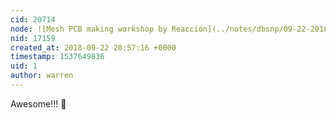 ```yaml
---
cid: 20714
node: ![Mesh PCB making workshop by Reacción](../notes/dbsnp/09-22-2018/mesh-pcb-making-workshop-by-reaccion)
nid: 17159
created_at: 2018-09-22 20:57:16 +0000
timestamp: 1537649836
uid: 1
author: warren
---
```


Awesome!!! 🎉 